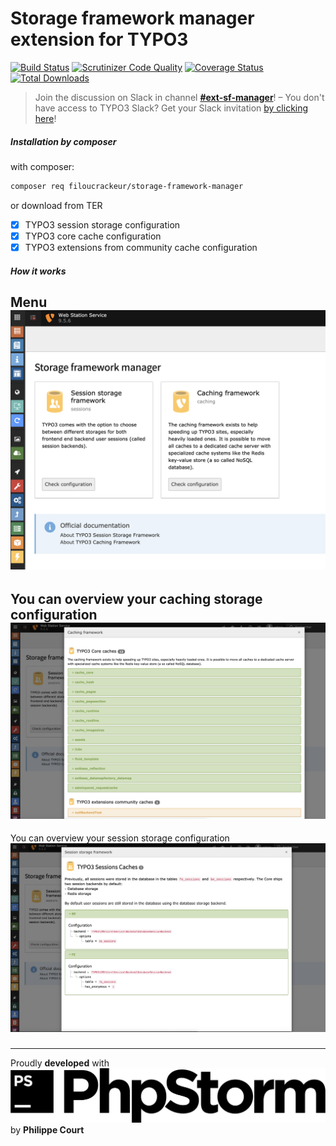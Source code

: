 # Storage framework manager extension for TYPO3
[![Build Status](https://travis-ci.org/filoucrackeur/storage-framework-manager.svg?branch=master)](https://travis-ci.org/filoucrackeur/storage-framework-manager)
[![Scrutinizer Code Quality](https://scrutinizer-ci.com/g/filoucrackeur/hubic/badges/quality-score.png?b=master)](https://scrutinizer-ci.com/g/filoucrackeur/storage-framework-manager/?branch=master) 
[![Coverage Status](https://coveralls.io/repos/github/filoucrackeur/storage-framework-manager/badge.svg?branch=master)](https://coveralls.io/github/filoucrackeur/storage-framework-manager?branch=master)
[![Total Downloads](https://poser.pugx.org/filoucrackeur/storage-framework-manager/downloads)](https://packagist.org/packages/filoucrackeur/storage-framework-manager) 

> Join the discussion on Slack in channel [**#ext-sf-manager**](https://typo3.slack.com/messages/ext-sf-manager)! – You don't have access to TYPO3 Slack? Get your Slack invitation [by clicking here](https://forger.typo3.org/slack)!

##### Installation by composer

with composer:
```bash
composer req filoucrackeur/storage-framework-manager
```

or download from TER

- [x] TYPO3 session storage configuration
- [x] TYPO3 core cache configuration 
- [x] TYPO3 extensions from community cache configuration

##### How it works
Menu 
![](./Documentation/Images/capture_module.png)
-----

You can overview your caching storage configuration
![](./Documentation/Images/capture_caching.png)
-----
You can overview your session storage configuration 
![](./Documentation/Images/capture_session.png)


##### 

------------------
 Proudly **developed** with 
![Logo PhpStorm](./Resources/Public/Images/Documentation/phpstorm.svg)
by **Philippe Court**

